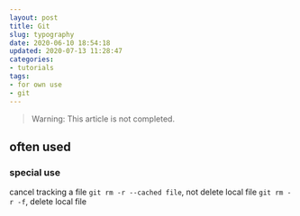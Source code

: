 ```yaml
---
layout: post
title: Git
slug: typography
date: 2020-06-10 18:54:18
updated: 2020-07-13 11:28:47
categories:
- tutorials
tags:
- for own use
- git
---
```


> Warning: This article is not completed.

## often used


### special use

cancel tracking a file
`git rm -r --cached file`, not delete local file
`git rm -r -f`, delete local file
